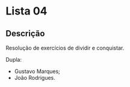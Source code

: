 # Lista 04

## Descrição

Resolução de exercícios de dividir e conquistar. 

Dupla:
- Gustavo Marques; 
- João Rodrigues.

